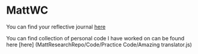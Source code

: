 # MattWC



You can find your reflective journal [here](./Reflections/Reflectdoc.md)

You can find collection of personal code I have worked on can be found here [here] (MattResearchRepo/Code/Practice Code/Amazing translator.js)
